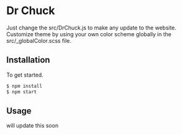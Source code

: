 # Dr Chuck

Just change the src/DrChuck.js to make any update to the website. Customize theme by using your own color scheme globally in the src/\_globalColor.scss file.

## Installation

To get started.

```bash
$ npm install
$ npm start
```

## Usage

will update this soon

